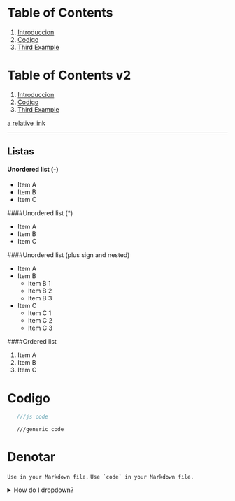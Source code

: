 # Table of Contents
1. [Introduccion](#Introduccion)
2. [Codigo](#Codigo)
3. [Third Example](#third-example)

# Table of Contents v2
1. [Introduccion](./marckdown.md#Introduccion)
2. [Codigo](./marckdown.md#Codigo)
3. [Third Example](./marckdown.md#third-example)



[a relative link](./ubicacion/)

--------------------
## Listas

#### Unordered list (-)

- Item A
- Item B
- Item C
     
####Unordered list (*)

* Item A
* Item B
* Item C

####Unordered list (plus sign and nested)
                
+ Item A
+ Item B
    + Item B 1
    + Item B 2
    + Item B 3
+ Item C
    * Item C 1
    * Item C 2
    * Item C 3

####Ordered list
                
1. Item A
2. Item B
3. Item C
                

# Codigo 

```javascript
   ///js code
```

```
   ///generic code
```

# Denotar
`Use in your Markdown file.`
``Use `code` in your Markdown file.``


<details>
<summary>How do I dropdown?</summary>


## This is how you dropdown
__________


</details>
